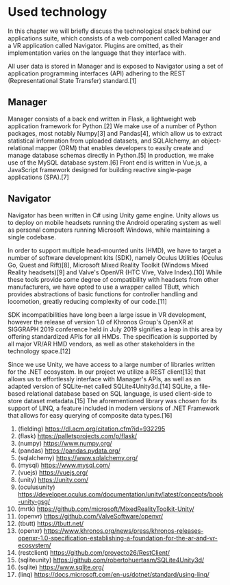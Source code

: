 # Used technology

In this chapter we will briefly discuss the technological stack behind our applications suite, which consists of a web component called Manager and a VR application called Navigator. Plugins are omitted, as their implementation varies on the language that they interface with.

All user data is stored in Manager and is exposed to Navigator using a set of application programming interfaces (API) adhering to the REST (Representational State Transfer) standard.[1]

## Manager

Manager consists of a back end written in Flask, a lightweight web application framework for Python.[2] We make use of a number of Python packages, most notably Numpy[3] and Pandas[4], which allow us to extract statistical information from uploaded datasets, and SQLAlchemy, an object-relational mapper (ORM) that enables developers to easily create and manage database schemas directly in Python.[5] In production, we make use of the MySQL database system.[6] Front end is written in Vue.js, a JavaScript framework designed for building reactive single-page applications (SPA).[7]

## Navigator

Navigator has been written in C# using Unity game engine. Unity allows us to deploy on mobile headsets running the Android operating system as well as personal computers running Microsoft Windows, while maintaining a single codebase.

In order to support multiple head-mounted units (HMD), we have to target a number of software development kits (SDK), namely Oculus Utilities (Oculus Go, Quest and Rift)[8], Microsoft Mixed Reality Toolkit (Windows Mixed Reality headsets)[9] and Valve's OpenVR (HTC Vive, Valve Index).[10] While these tools provide some degree of compatibility with headsets from other manufacturers, we have opted to use a wrapper called TButt, which provides abstractions of basic functions for controller handling and locomotion, greatly reducing complexity of our code.[11]

SDK incompatibilities have long been a large issue in VR development, however the release of version 1.0 of Khronos Group's OpenXR at SIGGRAPH 2019 conference held in July 2019 signifies a leap in this area by offering standardized APIs for all HMDs. The specification is supported by all major VR/AR HMD vendors, as well as other stakeholders in the technology space.[12]

Since we use Unity, we have access to a large number of libraries written for the .NET ecosystem. In our project we utilize a REST client[13] that allows us to effortlessly interface with Manager's APIs, as well as an adapted version of SQLite-net called SQLite4Unity3d.[14] SQLite, a file-based relational database based on SQL language, is used client-side to store dataset metadata.[15] The aforementioned library was chosen for its support of LINQ, a feature included in modern versions of .NET Framework that allows for easy querying of composite data types.[16]

1. (fielding) https://dl.acm.org/citation.cfm?id=932295
2. (flask) https://palletsprojects.com/p/flask/
3. (numpy) https://www.numpy.org/
4. (pandas) https://pandas.pydata.org/
5. (sqlalchemy) https://www.sqlalchemy.org/
6. (mysql) https://www.mysql.com/
7. (vuejs) https://vuejs.org/
8. (unity) https://unity.com/
8. (oculusunity) https://developer.oculus.com/documentation/unity/latest/concepts/book-unity-gsg/
9. (mrtk) https://github.com/microsoft/MixedRealityToolkit-Unity/
10. (openvr) https://github.com/ValveSoftware/openvr/
11. (tbutt) https://tbutt.net/
12. (openxr) https://www.khronos.org/news/press/khronos-releases-openxr-1.0-specification-establishing-a-foundation-for-the-ar-and-vr-ecosystem/
13. (restclient) https://github.com/proyecto26/RestClient/
14. (sqliteunity) https://github.com/robertohuertasm/SQLite4Unity3d/
15. (sqlite) https://www.sqlite.org/
16. (linq) https://docs.microsoft.com/en-us/dotnet/standard/using-linq/